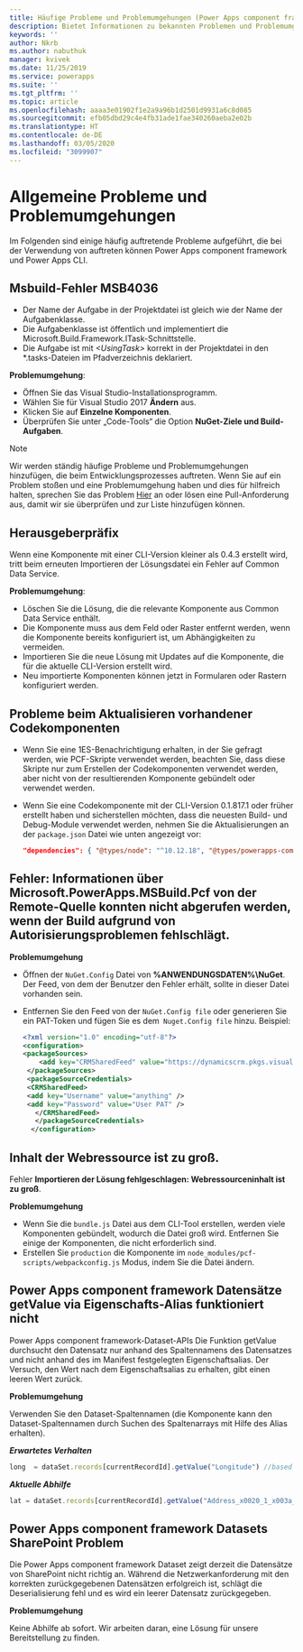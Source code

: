 ```yaml
---
title: Häufige Probleme und Problemumgehungen (Power Apps component framework) | Microsoft Docs
description: Bietet Informationen zu bekannten Problemen und Problemumgehungen, die bei der Arbeit auftreten können Power Apps component framework und CLI
keywords: ''
author: Nkrb
ms.author: nabuthuk
manager: kvivek
ms.date: 11/25/2019
ms.service: powerapps
ms.suite: ''
ms.tgt_pltfrm: ''
ms.topic: article
ms.openlocfilehash: aaaa3e01902f1e2a9a96b1d2501d9931a6c8d085
ms.sourcegitcommit: efb05dbd29c4e4fb31ade1fae340260aeba2e02b
ms.translationtype: HT
ms.contentlocale: de-DE
ms.lasthandoff: 03/05/2020
ms.locfileid: "3099907"
---
```

# <a name="common-issues-and-workarounds"></a>Allgemeine Probleme und Problemumgehungen

Im Folgenden sind einige häufig auftretende Probleme aufgeführt, die bei der Verwendung von auftreten können Power Apps component framework und Power Apps CLI.

## <a name="msbuild-error-msb4036"></a>Msbuild-Fehler MSB4036

- Der Name der Aufgabe in der Projektdatei ist gleich wie der Name der Aufgabenklasse.
- Die Aufgabenklasse ist öffentlich und implementiert die Microsoft.Build.Framework.ITask-Schnittstelle.
- Die Aufgabe ist mit *\<UsingTask>* korrekt in der Projektdatei in den *.tasks-Dateien im Pfadverzeichnis deklariert.

**Problemumgehung**:

- Öffnen Sie das Visual Studio-Installationsprogramm.
- Wählen Sie für Visual Studio 2017 **Ändern** aus.
- Klicken Sie auf **Einzelne Komponenten**.
- Überprüfen Sie unter „Code-Tools“ die Option **NuGet-Ziele und Build-Aufgaben**.

> [!NOTE]
> Wir werden ständig häufige Probleme und Problemumgehungen hinzufügen, die beim Entwicklungsprozesses auftreten. Wenn Sie auf ein Problem stoßen und eine Problemumgehung haben und dies für hilfreich halten, sprechen Sie das Problem [Hier](https://powerusers.microsoft.com/t5/Power-Apps-Component-Framework/bd-p/pa_component_framework) an oder lösen eine Pull-Anforderung aus, damit wir sie überprüfen und zur Liste hinzufügen können.

## <a name="publisher-prefix"></a>Herausgeberpräfix

Wenn eine Komponente mit einer CLI-Version kleiner als 0.4.3 erstellt wird, tritt beim erneuten Importieren der Lösungsdatei ein Fehler auf Common Data Service. 

**Problemumgehung**:

- Löschen Sie die Lösung, die die relevante Komponente aus Common Data Service enthält. 
- Die Komponente muss aus dem Feld oder Raster entfernt werden, wenn die Komponente bereits konfiguriert ist, um Abhängigkeiten zu vermeiden.
- Importieren Sie die neue Lösung mit Updates auf die Komponente, die für die aktuelle CLI-Version erstellt wird.
- Neu importierte Komponenten können jetzt in Formularen oder Rastern konfiguriert werden.  

## <a name="issues-while-updating-existing-code-components"></a>Probleme beim Aktualisieren vorhandener Codekomponenten

- Wenn Sie eine 1ES-Benachrichtigung erhalten, in der Sie gefragt werden, wie PCF-Skripte verwendet werden, beachten Sie, dass diese Skripte nur zum Erstellen der Codekomponenten verwendet werden, aber nicht von der resultierenden Komponente gebündelt oder verwendet werden.
- Wenn Sie eine Codekomponente mit der CLI-Version 0.1.817.1 oder früher erstellt haben und sicherstellen möchten, dass die neuesten Build- und Debug-Module verwendet werden, nehmen Sie die Aktualisierungen an der `package.json` Datei wie unten angezeigt vor:
   
   ```JSON
   "dependencies": { "@types/node": "^10.12.18", "@types/powerapps-component-framework": "1.1.0"}, "devDependencies": { "pcf-scripts": "~0", "pcf-start": "~0" } 
   ```

## <a name="error-failed-to-retrieve-information-about-microsoftpowerappsmsbuildpcf-from-remote-source-feed-url-when-the-build-fails-for-authorization-issues"></a>Fehler: Informationen über Microsoft.PowerApps.MSBuild.Pcf von der Remote-Quelle <Feed Url> konnten nicht abgerufen werden, wenn der Build aufgrund von Autorisierungsproblemen fehlschlägt. 

   **Problemumgehung**

   - Öffnen der `NuGet.Config` Datei von **%ANWENDUNGSDATEN%\NuGet**. Der Feed, von dem der Benutzer den Fehler erhält, sollte in dieser Datei vorhanden sein. 
   - Entfernen Sie den Feed von der `NuGet.Config file` oder generieren Sie ein PAT-Token und fügen Sie es dem` Nuget.Config file` hinzu. Beispiel:

     ```XML
     <?xml version="1.0" encoding="utf-8"?>  
     <configuration>  
     <packageSources>  
         <add key="CRMSharedFeed" value="https://dynamicscrm.pkgs.visualstudio.com/_packaging/CRMSharedFeed/nuget/v3/index.json" />  
      </packageSources>  
      <packageSourceCredentials>  
      <CRMSharedFeed>  
      <add key="Username" value="anything" />  
      <add key="Password" value="User PAT" />  
        </CRMSharedFeed>  
        </packageSourceCredentials>  
       </configuration>
     ```

## <a name="web-resource-size-is-too-big"></a>Inhalt der Webressource ist zu groß.

Fehler **Importieren der Lösung fehlgeschlagen: Webressourceninhalt ist zu groß**.

**Problemumgehung**

- Wenn Sie die `bundle.js` Datei aus dem CLI-Tool erstellen, werden viele Komponenten gebündelt, wodurch die Datei groß wird. Entfernen Sie einige der Komponenten, die nicht erforderlich sind.
- Erstellen Sie `production` die Komponente im `node_modules/pcf-scripts/webpackconfig.js` Modus, indem Sie die Datei ändern.

## <a name="power-apps-component-framework-datasets-getvalue-by-property-alias-doesnt-work"></a>Power Apps component framework Datensätze getValue via Eigenschafts-Alias funktioniert nicht

Power Apps component framework-Dataset-APIs Die Funktion getValue durchsucht den Datensatz nur anhand des Spaltennamens des Datensatzes und nicht anhand des im Manifest festgelegten Eigenschaftsalias. Der Versuch, den Wert nach dem Eigenschaftsalias zu erhalten, gibt einen leeren Wert zurück.

**Problemumgehung**

Verwenden Sie den Dataset-Spaltennamen (die Komponente kann den Dataset-Spaltennamen durch Suchen des Spaltenarrays mit Hilfe des Alias erhalten). 

   ***Erwartetes Verhalten*** 

   ```TypeScript
   long  = dataSet.records[currentRecordId].getValue("Longitude") //based on property set in manifest"-122.3514661"
   ```

   ***Aktuelle Abhilfe***

   ```TypeScript
   lat = dataSet.records[currentRecordId].getValue("Address_x0020_1_x003a__x0020_Latitude")//based on the dataset column name
   ```

## <a name="power-apps-component-framework-datasets-sharepoint-issue"></a>Power Apps component framework Datasets SharePoint Problem

Die Power Apps component framework Dataset zeigt derzeit die Datensätze von SharePoint nicht richtig an. Während die Netzwerkanforderung mit den korrekten zurückgegebenen Datensätzen erfolgreich ist, schlägt die Deserialisierung fehl und es wird ein leerer Datensatz zurückgegeben.

**Problemumgehung**

Keine Abhilfe ab sofort. Wir arbeiten daran, eine Lösung für unsere Bereitstellung zu finden.


